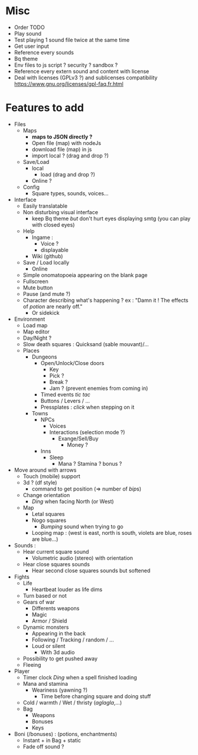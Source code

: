 Misc
====
* Order TODO
* Play sound
* Test playing 1 sound file twice at the same time
* Get user input
* Reference every sounds
* Bq theme
* Env files to js script ? security ? sandbox ?
* Reference every extern sound and content with license
* Deal with licenses (GPLv3 ?) and sublicenses compatibility
    https://www.gnu.org/licenses/gpl-faq.fr.html

Features to add
===============
* Files
    * Maps
        * **maps to JSON directly ?**
        * Open file (map) with nodeJs
        * download file (map) in js
        * import local ? (drag and drop ?)
    * Save/Load
        * local
            * load (drag and drop ?)
        * Online ?
    * Config
        * Square types, sounds, voices...
* Interface
    * Easily translatable
    * Non disturbing visual interface 
        * keep Bq theme *but*
            don't hurt eyes displaying smtg (you can play with closed eyes)
    * Help
        * Ingame :
            * Voice ?
            * displayable
        * Wiki (github)
    * Save / Load locally
        * Online
    * Simple onomatopoeia appearing on the blank page
    * Fullscreen
    * Mute button
    * Pause (and mute ?)
    * Character describing what's happening ?
        ex : "Damn it ! The effects of *potion* are nearly off."
        * Or sidekick
* Environment
    * Load map
    * Map editor
    * Day/Night ?
    * Slow death squares : Quicksand (sable mouvant)/...
    * Places
        * Dungeons
            * Open/Unlock/Close doors
                * Key
                * Pick ?
                * Break ?
                * Jam ? (prevent enemies from coming in)
            * Timed events *tic tac*
            * Buttons / Levers / ...
            * Pressplates : *click* when stepping on it
        * Towns
            * NPCs
                * Voices
                * Interactions (selection mode ?)
                    * Exange/Sell/Buy
                        * Money ?
            * Inns
                * Sleep
                    * Mana ? Stamina ? bonus ?
* Move around with arrows
    * Touch (mobile) support
    * 3d ? (df style)
        * command to get position (=> number of *bip*s)
    * Change orientation
        * *Ding* when facing North (or West)
    * Map
        * Letal squares
        * Nogo squares
            * *Bumping* sound when trying to go
        * Looping map : (west is east, north is south, violets are blue, roses are blue...)
* Sounds :
    * Hear current square sound
        * Volumetric audio (stereo) with orientation
    * Hear close squares sounds
        * Hear second close squares sounds but softened
* Fights
    * Life
        * Heartbeat louder as life dims
    * Turn based or not
    * Gears of war
        * Differents weapons
        * Magic
        * Armor / Shield
    * Dynamic monsters
        * Appearing in the back
        * Following / Tracking / random / ...
        * Loud or silent
            * With 3d audio
    * Possibility to get pushed away
    * Fleeing
* Player
    * Timer clock *Ding* when a spell finished loading
    * Mana and stamina
        * Weariness (yawning ?)
            * Time before changing square and doing stuff
    * Cold / warmth / Wet / thristy (*aglagla*,...)
    * Bag
        * Weapons
        * Bonuses
        * Keys
* Boni (/bonuses) : (potions, enchantments)
    * Instant + in Bag + static
    * Fade off sound ?
